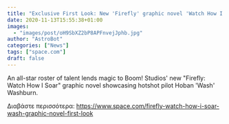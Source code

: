 ```yaml
---
title: "Exclusive First Look: New 'Firefly' graphic novel 'Watch How I Soar' reveals Wash's tale "
date: 2020-11-13T15:55:38+01:00
images:
  - "images/post/oH9SbXZ2bP8APFnvejJphb.jpg"
author: "AstroBot"
categories: ["News"]
tags: ["space.com"]
draft: false
---
```


An all-star roster of talent lends magic to Boom! Studios' new "Firefly: Watch How I Soar" graphic novel showcasing hotshot pilot Hoban 'Wash' Washburn. 

Διαβάστε περισσότερα: https://www.space.com/firefly-watch-how-i-soar-wash-graphic-novel-first-look
